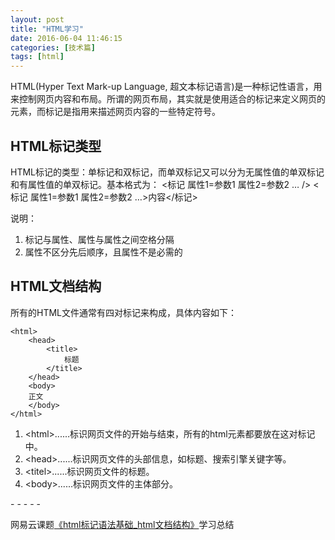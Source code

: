 ```yaml
---
layout: post
title: "HTML学习"
date: 2016-06-04 11:46:15
categories: [技术篇]
tags: [html]
---
```

HTML(Hyper Text Mark-up Language, 超文本标记语言)是一种标记性语言，用来控制网页内容和布局。所谓的网页布局，其实就是使用适合的标记来定义网页的元素，而标记是指用来描述网页内容的一些特定符号。
 
## HTML标记类型
HTML标记的类型：单标记和双标记，而单双标记又可以分为无属性值的单双标记和有属性值的单双标记。基本格式为：
<标记 属性1=参数1 属性2=参数2 … /> 
<标记 属性1=参数1 属性2=参数2 …>内容</标记> 

说明：

1. 标记与属性、属性与属性之间空格分隔
2. 属性不区分先后顺序，且属性不是必需的

## HTML文档结构
所有的HTML文件通常有四对标记来构成，具体内容如下：

```
<html>
	<head>
		<title>
			标题
		</title>
	</head>
	<body>
	正文
	</body>
</html>
```

1. \<html>......</html>标识网页文件的开始与结束，所有的html元素都要放在这对标记中。
2. \<head>......</head>标识网页文件的头部信息，如标题、搜索引擎关键字等。
3. \<titel>......</title>标识网页文件的标题。
4. \<body>......</body>标识网页文件的主体部分。

\- - - - -

网易云课题[《html标记语法基础_html文档结构》](http://study.163.com/course/courseLearn.htm?courseId=215009#/learn/video?lessonId=310094&courseId=215009)学习总结